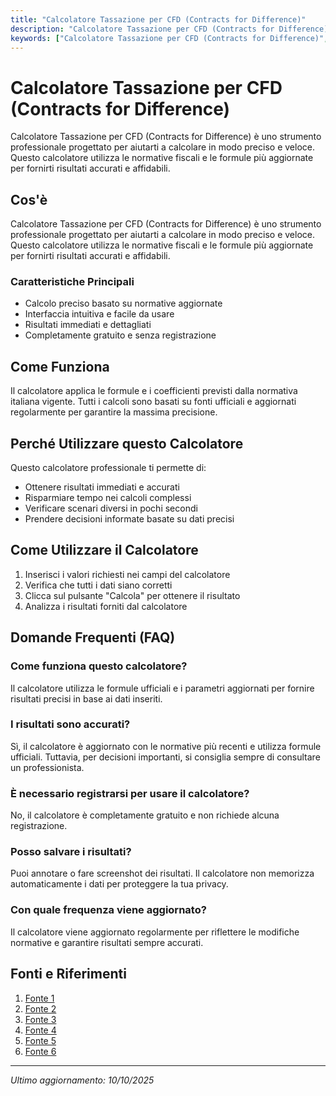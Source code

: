 ```yaml
---
title: "Calcolatore Tassazione per CFD (Contracts for Difference)"
description: "Calcolatore Tassazione per CFD (Contracts for Difference) è uno strumento professionale progettato per aiutarti a calcolare in modo preciso e veloce. Questo calcolatore utilizza le normative fiscali e le formule più aggiornate per fornirti risultati accurati e affidabili."
keywords: ["Calcolatore Tassazione per CFD (Contracts for Difference)", "calcolatore", "calcolo online"]
---
```


# Calcolatore Tassazione per CFD (Contracts for Difference)

Calcolatore Tassazione per CFD (Contracts for Difference) è uno strumento professionale progettato per aiutarti a calcolare in modo preciso e veloce. Questo calcolatore utilizza le normative fiscali e le formule più aggiornate per fornirti risultati accurati e affidabili.

## Cos'è

Calcolatore Tassazione per CFD (Contracts for Difference) è uno strumento professionale progettato per aiutarti a calcolare in modo preciso e veloce. Questo calcolatore utilizza le normative fiscali e le formule più aggiornate per fornirti risultati accurati e affidabili.

### Caratteristiche Principali

- Calcolo preciso basato su normative aggiornate
- Interfaccia intuitiva e facile da usare
- Risultati immediati e dettagliati
- Completamente gratuito e senza registrazione

## Come Funziona

Il calcolatore applica le formule e i coefficienti previsti dalla normativa italiana vigente. Tutti i calcoli sono basati su fonti ufficiali e aggiornati regolarmente per garantire la massima precisione.

## Perché Utilizzare questo Calcolatore

Questo calcolatore professionale ti permette di:

- Ottenere risultati immediati e accurati
- Risparmiare tempo nei calcoli complessi
- Verificare scenari diversi in pochi secondi
- Prendere decisioni informate basate su dati precisi

## Come Utilizzare il Calcolatore

1. Inserisci i valori richiesti nei campi del calcolatore
2. Verifica che tutti i dati siano corretti
3. Clicca sul pulsante "Calcola" per ottenere il risultato
4. Analizza i risultati forniti dal calcolatore

## Domande Frequenti (FAQ)

### Come funziona questo calcolatore?

Il calcolatore utilizza le formule ufficiali e i parametri aggiornati per fornire risultati precisi in base ai dati inseriti.

### I risultati sono accurati?

Sì, il calcolatore è aggiornato con le normative più recenti e utilizza formule ufficiali. Tuttavia, per decisioni importanti, si consiglia sempre di consultare un professionista.

### È necessario registrarsi per usare il calcolatore?

No, il calcolatore è completamente gratuito e non richiede alcuna registrazione.

### Posso salvare i risultati?

Puoi annotare o fare screenshot dei risultati. Il calcolatore non memorizza automaticamente i dati per proteggere la tua privacy.

### Con quale frequenza viene aggiornato?

Il calcolatore viene aggiornato regolarmente per riflettere le modifiche normative e garantire risultati sempre accurati.

## Fonti e Riferimenti

1. [Fonte 1](https://www.qualeconto.it/costi-trading.php)
2. [Fonte 2](https://www.tassetrading.it/fiscalita-plus500/)
3. [Fonte 3](https://blog.moneyfarm.com/it/proteggi-il-tuo-capitale/cfd-cosa-sono-e-come-funzionano/)
4. [Fonte 4](https://fiscomania.com/cfd/)
5. [Fonte 5](https://www.metaskill.com/blog/trading/trading-e-tasse-la-guida-definitiva/)
6. [Fonte 6](https://www.esma.europa.eu/sites/default/files/library/2015/11/investor_warning_-_cfds_-_esma_2013_00070000_it_tra.pdf)

---

*Ultimo aggiornamento: 10/10/2025*
